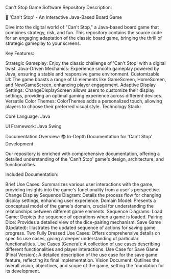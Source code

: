 Can't Stop Game Software
Repository Description:

🎲 'Can't Stop' - An Interactive Java-Based Board Game

Dive into the digital world of "Can't Stop," a Java-based board game that combines strategy, risk, and fun. This repository contains the source code for an engaging adaptation of the classic board game, bringing the thrill of strategic gameplay to your screens.

Key Features:

Strategic Gameplay: Enjoy the classic challenge of 'Can't Stop' with a digital twist.
Java-Driven Mechanics: Experience smooth gameplay powered by Java, ensuring a stable and responsive game environment.
Customizable UI: The game boasts a range of UI elements like GameScreen, HomeScreen, and NewGameScreen, enhancing player engagement.
Adaptive Display Settings: ChangeDisplayScreen allows users to customize their display settings, providing an optimal gaming experience across different devices.
Versatile Color Themes: ColorThemes adds a personalized touch, allowing players to choose their preferred visual style.
Technology Stack:

Core Language: Java

UI Framework: Java Swing 

Documentation Overview:
📚 In-Depth Documentation for 'Can't Stop' Development


Our repository is enriched with comprehensive documentation, offering a detailed understanding of the 'Can't Stop' game's design, architecture, and functionalities.


Included Documentation:

Brief Use Cases: Summarizes various user interactions with the game, providing insights into the game's functionality from a user's perspective.
Change Display Sequence Diagram: Details the process flow for changing display settings, enhancing user experience.
Domain Model: Presents a conceptual model of the game's domain, crucial for understanding the relationships between different game elements.
Sequence Diagrams:
Load Game: Depicts the sequence of operations when a game is loaded.
Pairing Dice: Provides a detailed view of the dice-pairing mechanism.
Save Game (Updated): Illustrates the updated sequence of actions for saving game progress.
Two Fully Dressed Use Cases: Offers comprehensive details on specific use cases, giving a deeper understanding of particular functionalities.
Use Cases (General): A collection of use cases describing different functionalities and player interactions.
Use Case for Save Game (Final Version): A detailed description of the use case for the save game feature, reflecting its final implementation.
Vision Document: Outlines the overall vision, objectives, and scope of the game, setting the foundation for its development.
